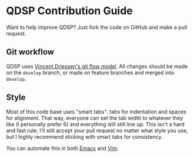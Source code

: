 # QDSP Contribution Guide

Want to help improve QDSP? Just fork the code on GitHub and make a pull request.

## Git workflow

QDSP uses [Vincent Driessen's git flow
model](http://nvie.com/posts/a-successful-git-branching-model/). All changes
should be made on the `develop` branch, or made on feature branches and merged
into `develop`.

## Style

Most of this code base uses "smart tabs": tabs for indentation and spaces for
alignment. That way, everyone can set the tab width to whatever they like (I
personally prefer 6) and everything will still line up. This isn't a hard and
fast rule; I'll still accept your pull request no matter what style you use, but
I highly recommend sticking with smart tabs for consistency.

You can automate this in both [Emacs](https://www.emacswiki.org/emacs/SmartTabs)
and [Vim](https://github.com/vim-scripts/Smart-Tabs).
